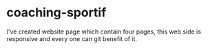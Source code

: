 # coaching-sportif
I've created website page which contain four pages, this web side is responsive and every one can git benefit of it.
